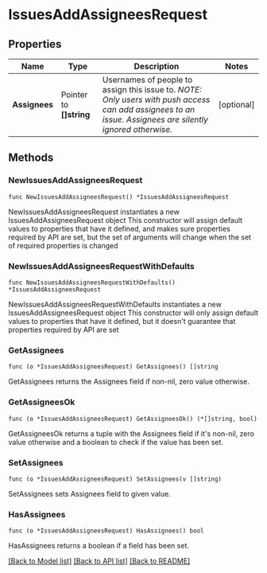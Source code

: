 # IssuesAddAssigneesRequest

## Properties

Name | Type | Description | Notes
------------ | ------------- | ------------- | -------------
**Assignees** | Pointer to **[]string** | Usernames of people to assign this issue to. _NOTE: Only users with push access can add assignees to an issue. Assignees are silently ignored otherwise._ | [optional] 

## Methods

### NewIssuesAddAssigneesRequest

`func NewIssuesAddAssigneesRequest() *IssuesAddAssigneesRequest`

NewIssuesAddAssigneesRequest instantiates a new IssuesAddAssigneesRequest object
This constructor will assign default values to properties that have it defined,
and makes sure properties required by API are set, but the set of arguments
will change when the set of required properties is changed

### NewIssuesAddAssigneesRequestWithDefaults

`func NewIssuesAddAssigneesRequestWithDefaults() *IssuesAddAssigneesRequest`

NewIssuesAddAssigneesRequestWithDefaults instantiates a new IssuesAddAssigneesRequest object
This constructor will only assign default values to properties that have it defined,
but it doesn't guarantee that properties required by API are set

### GetAssignees

`func (o *IssuesAddAssigneesRequest) GetAssignees() []string`

GetAssignees returns the Assignees field if non-nil, zero value otherwise.

### GetAssigneesOk

`func (o *IssuesAddAssigneesRequest) GetAssigneesOk() (*[]string, bool)`

GetAssigneesOk returns a tuple with the Assignees field if it's non-nil, zero value otherwise
and a boolean to check if the value has been set.

### SetAssignees

`func (o *IssuesAddAssigneesRequest) SetAssignees(v []string)`

SetAssignees sets Assignees field to given value.

### HasAssignees

`func (o *IssuesAddAssigneesRequest) HasAssignees() bool`

HasAssignees returns a boolean if a field has been set.


[[Back to Model list]](../README.md#documentation-for-models) [[Back to API list]](../README.md#documentation-for-api-endpoints) [[Back to README]](../README.md)


